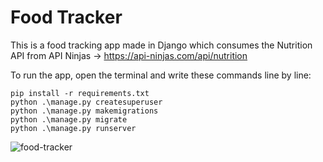 # Food Tracker

This is a food tracking app made in Django which consumes the Nutrition API from API Ninjas -> https://api-ninjas.com/api/nutrition <br/>

To run the app, open the terminal and write these commands line by line: <br/>

```
pip install -r requirements.txt
python .\manage.py createsuperuser
python .\manage.py makemigrations
python .\manage.py migrate
python .\manage.py runserver
```
![food-tracker](https://user-images.githubusercontent.com/88268271/212375656-cdd2e5b8-f201-4cdc-bb86-b8d775e83111.png)
